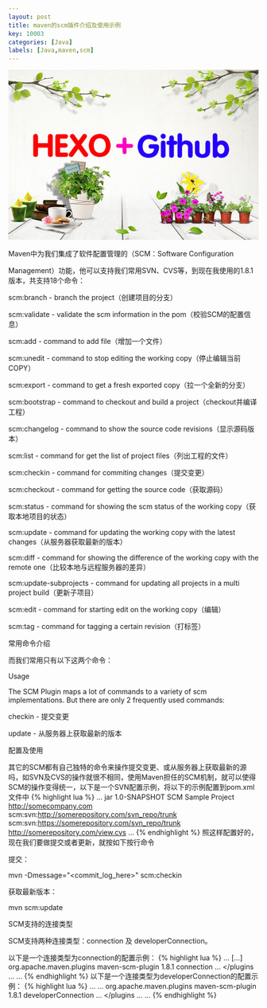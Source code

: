 ```yaml
---
layout: post
title: maven的scm插件介绍及使用示例
key: 10003
categories: [Java]
labels: [Java,maven,scm]
---
```


![](my_pics/emsuits.com.jpg)

Maven中为我们集成了软件配置管理的（SCM：Software Configuration

Management）功能，他可以支持我们常用SVN、CVS等，到现在我使用的1.8.1版本，共支持18个命令：

scm:branch - branch the project（创建项目的分支）

scm:validate - validate the scm information in the pom（校验SCM的配置信息）

scm:add - command to add file（增加一个文件）

scm:unedit - command to stop editing the working copy（停止编辑当前COPY）

scm:export - command to get a fresh exported copy（拉一个全新的分支）

scm:bootstrap - command to checkout and build a project（checkout并编译工程）

scm:changelog - command to show the source code revisions（显示源码版本）

scm:list - command for get the list of project files（列出工程的文件）

scm:checkin - command for commiting changes（提交变更）

scm:checkout - command for getting the source code（获取源码）

scm:status - command for showing the scm status of the working copy（获取本地项目的状态）

scm:update - command for updating the working copy with the latest changes（从服务器获取最新的版本）

scm:diff - command for showing the difference of the working copy with the remote one（比较本地与远程服务器的差异）

scm:update-subprojects - command for updating all projects in a multi project build（更新子项目）

scm:edit - command for starting edit on the working copy（编辑）

scm:tag - command for tagging a certain revision（打标签）

常用命令介绍

而我们常用只有以下这两个命令： 

Usage 

The SCM Plugin maps a lot of commands to a variety of scm implementations. But there are only 2 frequently used commands:

checkin - 提交变更

update - 从服务器上获取最新的版本

配置及使用

其它的SCM都有自己独特的命令来操作提交变更、或从服务器上获取最新的源吗，如SVN及CVS的操作就很不相同，使用Maven担任的SCM机制，就可以使得SCM的操作变得统一，以下是一个SVN配置示例，将以下的示例配置到pom.xml文件中
{% highlight lua %}
<project>
  ...
  <packaging>jar</packaging>
  <version>1.0-SNAPSHOT</version>
  <name>SCM Sample Project</name>
  <url>http://somecompany.com</url>
  <scm>
    <connection>scm:svn:http://somerepository.com/svn_repo/trunk</connection>
    <developerConnection>scm:svn:https://somerepository.com/svn_repo/trunk</developerConnection>
    <url>http://somerepository.com/view.cvs</url>
  </scm>
  ...
</project>
{% endhighlight %}
照这样配置好的，现在我们要做提交或者更新，就按如下按行命令 

提交：

mvn -Dmessage="<commit_log_here>" scm:checkin

获取最新版本：

mvn scm:update

SCM支持的连接类型

SCM支持两种连接类型：connection 及 developerConnection。 

以下是一个连接类型为connection的配置示例：
{% highlight lua %}
<project>
  ...
  <build>
    [...]
    <plugins>
      <plugin>
        <groupId>org.apache.maven.plugins</groupId>
        <artifactId>maven-scm-plugin</artifactId>
        <version>1.8.1</version>
        <configuration>
          <connectionType>connection</connectionType>
        </configuration>
      </plugin>
      ...
    </plugins
    ...
  </build>
  ...
</project>
{% endhighlight %}
以下是一个连接类型为developerConnection的配置示例：
{% highlight lua %}
<project>
  ...
  <build>
    ...
    <plugins>
      <plugin>
        <groupId>org.apache.maven.plugins</groupId>
        <artifactId>maven-scm-plugin</artifactId>
        <version>1.8.1</version>
        <configuration>
          <connectionType>developerConnection</connectionType>
        </configuration>
      </plugin>
      ...
    </plugins
    ...
  </build>
  ...
</project>
{% endhighlight %}